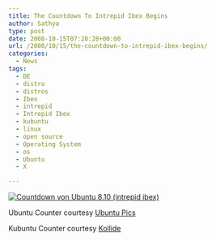 ```yaml
---
title: The Countdown To Intrepid Ibex Begins
author: Sathya
type: post
date: 2008-10-15T07:28:28+00:00
url: /2008/10/15/the-countdown-to-intrepid-ibex-begins/
categories:
  - News
tags:
  - DE
  - distro
  - distros
  - Ibex
  - intrepid
  - Intrepid Ibex
  - kubuntu
  - linux
  - open source
  - Operating System
  - os
  - Ubuntu
  - X

---
```

[<img src="http://www.ubuntu-pics.de/counter/" border="0" alt="Countdown von Ubuntu 8.10 (intrepid ibex)"   />][1][<img src="http://aplg.kollide.net/kubuntu/counter/small.en.png" border="0" alt="" />][2]

Ubuntu Counter courtesy [Ubuntu Pics][3]

Kubuntu Counter courtesy [Kollide][4]

 [1]: http://www.ubuntu.com/
 [2]: http://www.kubuntu.org
 [3]: http://www.ubuntu-pics.de/counter
 [4]: http://aplg.kollide.net/kubuntu/counter/
